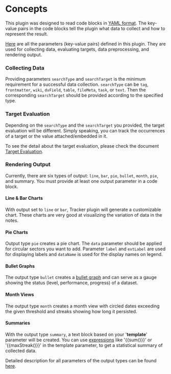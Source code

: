 # Concepts

This plugin was designed to read code blocks in [YAML format](https://en.wikipedia.org/wiki/YAML). The key-value pairs in the code blocks tell the plugin what data to collect and how to represent the result.

[Here](https://github.com/greater-than/Obsidian-Tracker-Plus/blob/main/docs/InputParameters.md) are all the parameters (key-value pairs) defined in this plugin. They are used for collecting data, evaluating targets, data preprocessing, and rendering output.

### Collecting Data

Providing parameters `searchType` and `searchTarget` is the minimum requirement for a successful data collection. `searchType` can be `tag`, `frontmatter`, `wiki`, `dvField`, `table`, `fileMeta`, `task`, or `text`. Then the corresponding `searchTarget` should be provided according to the specified type.

### Target Evaluation

Depending on the `searchType` and the `searchTarget` you provided, the target evaluation will be different. Simply speaking, you can track the occurrences of a target or the value attached/embedded in it.

To see the detail about the target evaluation, please check the document [Target Evaluation](https://github.com/greater-than/Obsidian-Tracker-Plus/blob/main/docs/TargetEvaluation.md).

### Rendering Output

Currently, there are six types of output: `line`, `bar`, `pie`, `bullet`, `month`, `pie`, and summary. You must provide at least one output parameter in a code block.

#### Line & Bar Charts

With output set to `line` or `bar`, Tracker plugin will generate a customizable chart. These charts are very good at visualizing the variation of data in the notes.

#### Pie Charts

Output type `pie` creates a pie chart. The `data` parameter should be applied for circular sectors you want to add. Parameter `label` and `extLabel` are used for displaying labels and `dataName` is used for the display names on legend.

#### Bullet Graphs

The output type `bullet` creates a [bullet graph](https://en.wikipedia.org/wiki/Bullet_graph) and can serve as a gauge showing the status (level, performance, progress) of a dataset.

#### Month Views

The output type `month` creates a month view with circled dates exceeding the given threshold and streaks showing how long it persisted.

#### Summaries

With the output type `summary`, a text block based on your '**template**' parameter will be created. You can use [expressions](https://github.com/greater-than/Obsidian-Tracker-Plus/blob/main/docs/Expressions.md) like '{{sum()}}' or '{{maxStreak()}}' in the template parameter, to get a statistical summary of collected data.

Detailed description for all parameters of the output types can be found [here](https://github.com/greater-than/Obsidian-Tracker-Plus/blob/main/docs/InputParameters.md).
